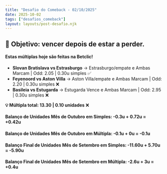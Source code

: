 ```yaml
---
title: "Desafio do Comeback - 02/10/2025"
date: 2025-10-02
tags: ["desafios_comeback"]
layout: layouts/post-desafio.njk
---
```


## 🎯 Objetivo: vencer depois de estar a perder.

#### Estas múltiplas hoje são feitas na Betclic!

- **Slovan Bratislava vs Estrasburgo** → Estrasburgo/empate e Ambas Marcam | Odd: 2.05 | 0.30u simples ✅
- **Feyenoord vs Aston Villa** → Aston Villa/empate e Ambas Marcam | Odd: 2.20 | 0.30u simples ❌
- **Basileia vs Estugarda** → Estugarda Vence e Ambas Marcam | Odd: 2.95 | 0.30u simples ❌

**💡 Múltipla total: 13.30 | 0.10 unidades** ❌

#### Balanço de Unidades Mês de Outubro em Simples: -0.3u + 0.72u = +0.42u
#### Balanço de Unidades Mês de Outubro em Múltipla: -0.1u + 0u = -0.1u

#### Balanço Final de Unidades Mês de Setembro em Simples: -11.60u + 5.70u = -5.90u
#### Balanço Final de Unidades Mês de Setembro em Múltipla: -2.6u + 3u = +0.4u